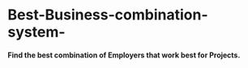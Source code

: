 # Best-Business-combination-system-

#### Find the best combination of Employers that work best for Projects.
